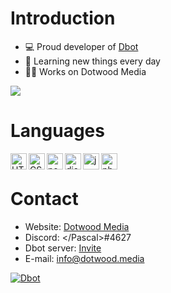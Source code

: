 # Introduction
- 💻 Proud developer of [Dbot](https://discord.com/oauth2/authorize?client_id=798144456528363550&scope=bot&permissions=8)
- 🌱 Learning new things every day
- 👨‍💻 Works on Dotwood Media

<img src="https://github-readme-stats.vercel.app/api?username=dotwoodmedia&show_icons=true" />

# Languages 
<img align="left" alt="HTML" width="26px" src="https://upload.wikimedia.org/wikipedia/commons/thumb/3/38/HTML5_Badge.svg/600px-HTML5_Badge.svg.png" />
<img align="left" alt="CSS" width="26px" src="https://www.pngkey.com/png/full/347-3470911_css3-html-css-js-logo-white.png" />
<img align="left" alt="node.js" width="26px" src="https://i.imgur.com/tYLFZBh.png" /> 
<img align="left" alt="discord.js" width="26px" src="https://i.imgur.com/SI1DZf3.png" />
<img align="left" alt="js" width="26px" src="https://i.imgur.com/3u1wzwE.png" />
<img align="left" alt="php" width="26px" src="https://pngimg.com/uploads/php/php_PNG43.png" /> <br />

# Contact
* Website: [Dotwood Media](https://dotwood.media/)
* Discord: &lt;/Pascal>#4627
* Dbot server: [Invite](https://discord.gg/56FZySQaY7)
* E-mail: info@dotwood.media

<a href="https://top.gg/bot/798144456528363550">
  <img src="https://top.gg/api/widget/798144456528363550.svg" alt="Dbot" />
  </a>
